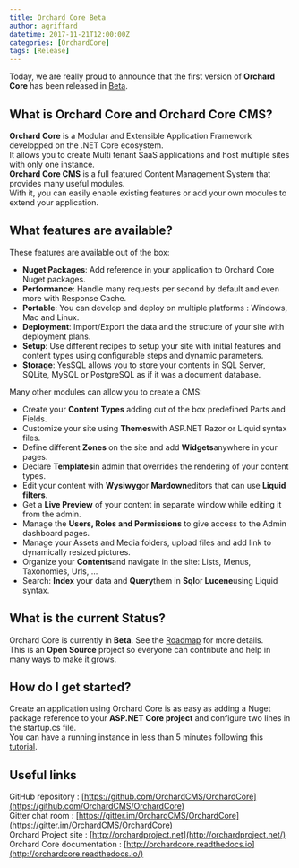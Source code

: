 ```yaml
---
title: Orchard Core Beta
author: agriffard
datetime: 2017-11-21T12:00:00Z
categories: [OrchardCore]
tags: [Release]
---
```


Today, we are really proud to announce that the first version of **Orchard Core** has been released in [Beta](https://github.com/OrchardCMS/OrchardCore/releases/tag/1.0.0-beta1).

## What is Orchard Core and Orchard Core CMS?  

**Orchard Core** is a Modular and Extensible Application Framework developped on the .NET Core ecosystem.  
It allows you to create Multi tenant SaaS applications and host multiple sites with only one instance.  
**Orchard Core CMS** is a full featured Content Management System that provides many useful modules.  
With it, you can easily enable existing features or add your own modules to extend your application.

## What features are available?

These features are available out of the box:

- **Nuget Packages**: Add reference in your application to Orchard Core Nuget packages.  
- **Performance**: Handle many requests per second by default and even more with Response Cache.  
- **Portable**: You can develop and deploy on multiple platforms : Windows, Mac and Linux.  
- **Deployment**: Import/Export the data and the structure of your site with deployment plans.  
- **Setup**: Use different recipes to setup your site with initial features and content types using configurable steps and dynamic parameters.
- **Storage**: YesSQL allows you to store your contents in SQL Server, SQLite, MySQL or PostgreSQL as if it was a document database.  

Many other modules can allow you to create a CMS:

- Create your **Content Types** adding out of the box predefined Parts and Fields.  
- Customize your site using **Themes**with ASP.NET Razor or Liquid syntax files.  
- Define different **Zones** on the site and add **Widgets**anywhere in your pages.  
- Declare **Templates**in admin that overrides the rendering of your content types.  
- Edit your content with **Wysiwyg**or **Mardown**editors that can use **Liquid filters**.  
- Get a **Live Preview** of your content in separate window while editing it from the admin.  
- Manage the **Users, Roles and Permissions** to give access to the Admin dashboard pages.  
- Manage your Assets and Media folders, upload files and add link to dynamically resized pictures.  
- Organize your **Contents**and navigate in the site: Lists, Menus, Taxonomies, Urls, ...  
- Search: **Index** your data and **Query**them in **Sql**or **Lucene**using Liquid syntax.  

## What is the current Status?

Orchard Core is currently in **Beta**. See the [Roadmap](https://github.com/OrchardCMS/OrchardCore/wiki/Roadmap) for more details.  
This is an **Open Source** project so everyone can contribute and help in many ways to make it grows.

## How do I get started?

Create an application using Orchard Core is as easy as adding a Nuget package reference to your **ASP.NET Core project** and configure two lines in the startup.cs file.  
You can have a running instance in less than 5 minutes following this [tutorial](http://www.ideliverable.com/blog/getting-started-with-orchard-core-as-a-nuget-package).

## Useful links

GitHub repository : [https://github.com/OrchardCMS/OrchardCore](https://github.com/OrchardCMS/OrchardCore)  
Gitter chat room : [https://gitter.im/OrchardCMS/OrchardCore](https://gitter.im/OrchardCMS/OrchardCore)  
Orchard Project site : [http://orchardproject.net](http://orchardproject.net/)  
Orchard Core documentation : [http://orchardcore.readthedocs.io](http://orchardcore.readthedocs.io/)
